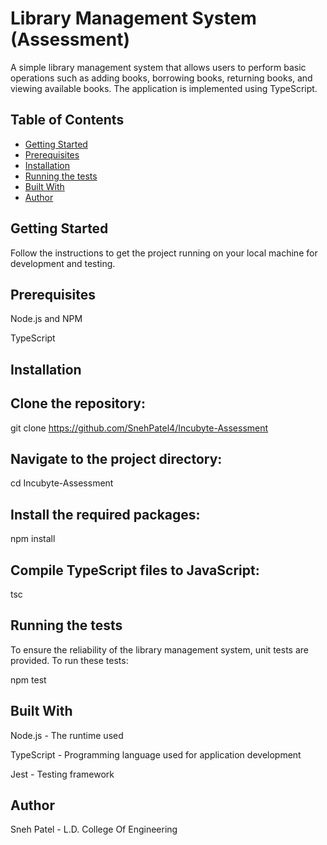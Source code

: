 # Library Management System (Assessment)
A simple library management system that allows users to perform basic operations such as adding books, borrowing books, returning books, and viewing available books. The application is implemented using TypeScript.

## Table of Contents
- [Getting Started](#getting-started)
- [Prerequisites](#prerequisites)
- [Installation](#installation)
- [Running the tests](#running-the-tests)
- [Built With](#built-with)
- [Author](#author)

## Getting Started
Follow the instructions to get the project running on your local machine for development and testing.

## Prerequisites
Node.js and NPM  

TypeScript

## Installation

## Clone the repository:
git clone https://github.com/SnehPatel4/Incubyte-Assessment

## Navigate to the project directory:
cd Incubyte-Assessment

## Install the required packages:
npm install

## Compile TypeScript files to JavaScript:
tsc

## Running the tests
To ensure the reliability of the library management system, unit tests are provided. To run these tests:

npm test

## Built With
Node.js - The runtime used

TypeScript - Programming language used for application development

Jest - Testing framework

## Author
Sneh Patel - L.D. College Of Engineering
